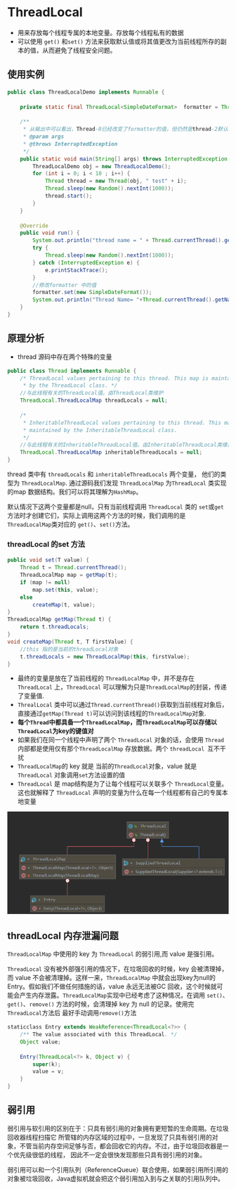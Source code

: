# ThreadLocal

- 用来存放每个线程专属的本地变量。存放每个线程私有的数据
- 可以使用 `get()` 和`set()` 方法来获取默认值或将其值更改为当前线程所存的副本的值，从而避免了线程安全问题。

## 使用实例

```java
public class ThreadLocalDemo implements Runnable {

    private static final ThreadLocal<SimpleDateFormat>  formatter = ThreadLocal.withInitial(() -> new SimpleDateFormat("yyyyMMdd HHmm"));

    /**
     * 从输出中可以看出，Thread-0已经改变了formatter的值，但仍然是thread-2默认格式化程序与初始化值相同，其他线程也一样。
     * @param args
     * @throws InterruptedException
     */
    public static void main(String[] args) throws InterruptedException {
        ThreadLocalDemo obj = new ThreadLocalDemo();
        for (int i = 0; i < 10 ; i++) {
            Thread thread = new Thread(obj, " test" + i);
            Thread.sleep(new Random().nextInt(1000));
            thread.start();
        }
    }

    @Override
    public void run() {
        System.out.println("thread name = " + Thread.currentThread().getName() + "default formatter:" + formatter.get().toPattern());
        try {
            Thread.sleep(new Random().nextInt(1000));
        } catch (InterruptedException e) {
            e.printStackTrace();
        }
        //修改formatter 中的值
        formatter.set(new SimpleDateFormat());
        System.out.println("Thread Name= "+Thread.currentThread().getName()+" formatter = "+formatter.get().toPattern());
    }
}
```

## 原理分析

- thread 源码中存在两个特殊的变量

```java
public class Thread implements Runnable { 
	/* ThreadLocal values pertaining to this thread. This map is maintained
     * by the ThreadLocal class. */
    //与此线程有关的ThreadLocal值。由ThreadLocal类维护
    ThreadLocal.ThreadLocalMap threadLocals = null;

    /*
     * InheritableThreadLocal values pertaining to this thread. This map is
     * maintained by the InheritableThreadLocal class.
     */
    //与此线程有关的InheritableThreadLocal值。由InheritableThreadLocal类维护
    ThreadLocal.ThreadLocalMap inheritableThreadLocals = null;
}
```

thread 类中有 `threadLocals` 和  `inheritableThreadLocals` 两个变量， 他们的类型为  `ThreadLocalMap`. 通过源码我们发现 `ThreadLocalMap` 为`ThreadLocal` 类实现的map 数据结构。我们可以将其理解为`HashMap`。

默认情况下这两个变量都是null，只有当前线程调用 `ThreadLocal` 类的 `set`或`get`方法时才创建它们，实际上调用这两个方法的时候，我们调用的是`ThreadLocalMap`类对应的 `get()`、`set()`方法。

### threadLocal 的set 方法

```java
public void set(T value) {
    Thread t = Thread.currentThread();
    ThreadLocalMap map = getMap(t);
    if (map != null)
        map.set(this, value);
    else
        createMap(t, value);
}
ThreadLocalMap getMap(Thread t) {
    return t.threadLocals;
}
void createMap(Thread t, T firstValue) {
    //this 指的是当前的threadLocal对象
    t.threadLocals = new ThreadLocalMap(this, firstValue);
}
```

- 最终的变量是放在了当前线程的 `ThreadLocalMap` 中，并不是存在 `ThreadLocal` 上，`ThreadLocal` 可以理解为只是`ThreadLocalMap`的封装，传递了变量值.
- `ThrealLocal` 类中可以通过`Thread.currentThread()`获取到当前线程对象后，直接通过`getMap(Thread t)`可以访问到该线程的`ThreadLocalMap`对象.
- **每个`Thread`中都具备一个`ThreadLocalMap`，而`ThreadLocalMap`可以存储以`ThreadLocal`为key的键值对**
- 如果我们在同一个线程中声明了两个 `ThreadLocal` 对象的话，会使用 `Thread`内部都是使用仅有那个`ThreadLocalMap` 存放数据。两个 `threadLocal `互不干扰
- `ThreadLocalMap`的 key 就是 当前的`ThreadLocal`对象，value 就是 `ThreadLocal` 对象调用`set`方法设置的值
- `ThreadLocal` 是 map结构是为了让每个线程可以关联多个 `ThreadLocal`变量。这也就解释了 `ThreadLocal` 声明的变量为什么在每一个线程都有自己的专属本地变量

![image-20200813143423632](java_11threadLocal/image-20200813143423632.png)

## threadLocal 内存泄漏问题

`ThreadLocalMap` 中使用的 key 为 `ThreadLocal` 的弱引用,而 value 是强引用。

`ThreadLocal` 没有被外部强引用的情况下，在垃圾回收的时候，key 会被清理掉，而 value 不会被清理掉。这样一来，`ThreadLocalMap` 中就会出现key为null的Entry。假如我们不做任何措施的话，value 永远无法被GC 回收，这个时候就可能会产生内存泄露。`ThreadLocalMap`实现中已经考虑了这种情况，在调用 `set()`、`get()`、`remove()` 方法的时候，会清理掉 key 为 null 的记录。使用完 `ThreadLocal`方法后 最好手动调用`remove()`方法

```java
staticclass Entry extends WeakReference<ThreadLocal<?>> {
    /** The value associated with this ThreadLocal. */
    Object value;

    Entry(ThreadLocal<?> k, Object v) {
        super(k);
        value = v;
    }
}
```

## 弱引用
弱引用与软引用的区别在于：只具有弱引用的对象拥有更短暂的生命周期。在垃圾回收器线程扫描它 所管辖的内存区域的过程中，一旦发现了只具有弱引用的对象，不管当前内存空间足够与否，都会回收它的内存。不过，由于垃圾回收器是一个优先级很低的线程， 因此不一定会很快发现那些只具有弱引用的对象。

弱引用可以和一个引用队列（ReferenceQueue）联合使用，如果弱引用所引用的对象被垃圾回收，Java虚拟机就会把这个弱引用加入到与之关联的引用队列中。